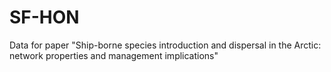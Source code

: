 # SF-HON
Data for paper "Ship-borne species introduction and dispersal in the Arctic: network properties and management implications"
